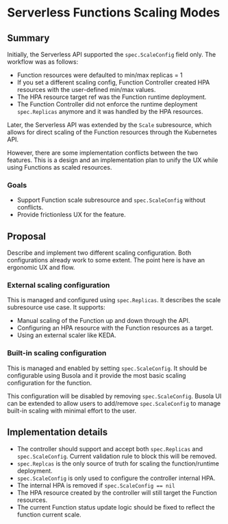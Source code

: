 # Serverless Functions Scaling Modes

## Summary
Initially, the Serverless API supported the `spec.ScaleConfig` field only. The workflow was as follows:
- Function resources were defaulted to min/max replicas = 1
- If you set a different scaling config, Function Controller created HPA resources with the user-defined min/max values. 
- The HPA resource target ref was the Function runtime deployment.
- The Function Controller did not enforce the runtime deployment `spec.Replicas` anymore and it was handled by the HPA resources.


Later, the Serverless API was extended by the `Scale` subresource, which allows for direct scaling of the Function resources through the Kubernetes API.

However, there are some implementation conflicts between the two features. This is a design and an implementation plan to unify the UX while using Functions as scaled resources.

### Goals
- Support Function scale subresource and `spec.ScaleConfig` without conflicts.
- Provide frictionless UX for the feature.

## Proposal
Describe and implement two different scaling configuration. Both configurations already work to some extent. The point here is have an ergonomic UX and flow.

### External scaling configuration
This is managed and configured using `spec.Replicas`. It describes the scale subresource use case. It supports:
- Manual scaling of the Function up and down through the API.
- Configuring an HPA resource with the Function resources as a target.
- Using an external scaler like KEDA.

### Built-in scaling configuration
This is managed and enabled by setting `spec.ScaleConfig`. It should be configurable using Busola and it provide the most basic scaling configuration for the function.

This configuration will be disabled by removing `spec.ScaleConfig`. Busola UI can be extended to allow users to add/remove `spec.ScaleConfig` to manage built-in scaling with minimal effort to the user.

## Implementation details

- The controller should support and accept both `spec.Replicas` and `spec.ScaleConfig`. Current validation rule to block this will be removed.
- `spec.Replcas` is the only source of truth for scaling the function/runtime deployment.
- `spec.ScaleConfig` is only used to configure the controller internal HPA.
- The internal HPA is removed if `spec.ScaleConfig == nil`
- The HPA resource created by the controller will still target the Function resources.
- The current Function status update logic should be fixed to reflect the function current scale. 